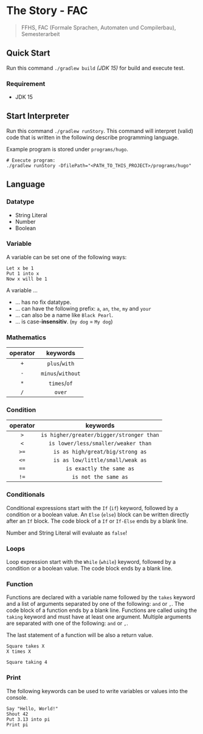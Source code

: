 # The Story - FAC

> FFHS, FAC (Formale Sprachen, Automaten und Compilerbau), Semesterarbeit

## Quick Start

Run this command `./gradlew build` *(JDK 15)* for build and execute test.

### Requirement

 * JDK 15

## Start Interpreter

Run this command `./gradlew runStory`. This command will interpret (valid) code that is written in the following describe programming language.

Example program is stored under `programs/hugo`.

```shell
# Execute program:
./gradlew runStory -DfilePath="<PATH_TO_THIS_PROJECT>/programs/hugo"
```

## Language

### Datatype

* String Literal
* Number
* Boolean

### Variable

A variable can be set one of the following ways:

```
Let x be 1
Put 1 into x
Now x will be 1
```

A variable ...

* ... has no fix datatype.
* ... can have the following prefix: `a`, `an`, `the`, `my` and `your`
* ... can also be a name like `Black Pearl`.
* ... is case-**insensitiv**. (`my dog` = `My dog`)

### Mathematics

|operator|keywords|
|:---:|:---:|
|`+`|`plus`/`with`|
|`-`|`minus`/`without`|
|`*`|`times`/`of`|
|`/`|`over`|

### Condition

|operator|keywords|
|:---:|:---:|
|`>`|`is higher/greater/bigger/stronger than`|
|`<`|`is lower/less/smaller/weaker than`|
|`>=`|`is as high/great/big/strong as`|
|`<=`|`is as low/little/small/weak as`|
|`==`|`is exactly the same as`|
|`!=`|`is not the same as`|

### Conditionals

Conditional expressions start with the `If` (`if`) keyword, followed by a condition or a boolean value. An `Else` (`else`) block can be written
directly after an `If` block. The code block of a `If` or `If-Else` ends by a blank line.

Number and String Literal will evaluate as `false`!

### Loops

Loop expression start with the `While` (`while`) keyword, followed by a condition or a boolean value. The code block ends by a blank line.

### Function

Functions are declared with a variable name followed by the `takes` keyword and a list of arguments separated by one of the following: `and` or `,`.
The code block of a function ends by a blank line. Functions are called using the `taking` keyword and must have at least one argument. Multiple
arguments are separated with one of the following: `and` or `,`.

The last statement of a function will be also a return value.

```
Square takes X
X times X

Square taking 4
```

### Print

The following keywords can be used to write variables or values into the console.

```
Say "Hello, World!"
Shout 42
Put 3.13 into pi
Print pi
```

